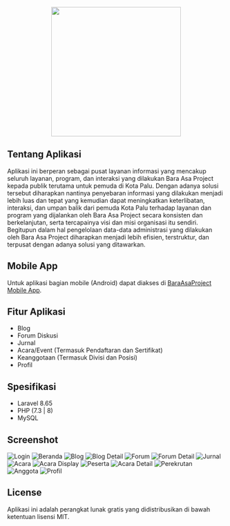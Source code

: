 <p align="center"><img width="300px" src="https://user-images.githubusercontent.com/52749784/210675547-b0ff919a-7094-499f-afaf-8c058bedf5b5.png"></p>

## Tentang Aplikasi

Aplikasi ini berperan sebagai pusat layanan informasi yang mencakup seluruh layanan, program, dan interaksi yang dilakukan Bara Asa Project kepada publik terutama untuk pemuda di Kota Palu. Dengan adanya solusi tersebut diharapkan nantinya penyebaran informasi yang dilakukan menjadi lebih luas dan tepat yang kemudian dapat meningkatkan keterlibatan, interaksi, dan umpan balik dari pemuda Kota Palu terhadap layanan dan program yang dijalankan oleh Bara Asa Project secara konsisten dan berkelanjutan, serta tercapainya visi dan misi organisasi itu sendiri. Begitupun dalam hal pengelolaan data-data administrasi yang dilakukan oleh Bara Asa Project diharapkan menjadi lebih efisien, terstruktur, dan terpusat dengan adanya solusi yang ditawarkan.

## Mobile App

Untuk aplikasi bagian mobile (Android) dapat diakses di [BaraAsaProject Mobile App](https://github.com/ahdiatahsan/baraasaproject-app).

## Fitur Aplikasi

- Blog
- Forum Diskusi
- Jurnal
- Acara/Event (Termasuk Pendaftaran dan Sertifikat)
- Keanggotaan (Termasuk Divisi dan Posisi)
- Profil

## Spesifikasi

- Laravel 8.65
- PHP (7.3 | 8)
- MySQL

## Screenshot

![Login](https://user-images.githubusercontent.com/52749784/210686720-fe5f1217-fc1a-4e94-bf49-1db054b4bafa.png)
![Beranda](https://user-images.githubusercontent.com/52749784/210686697-37a39845-c287-4672-a69a-b149b0f9822c.png)
![Blog](https://user-images.githubusercontent.com/52749784/210686701-eb5c6aca-0ebb-4bb2-9dd9-26aeeb628f92.png)
![Blog Detail](https://user-images.githubusercontent.com/52749784/210686702-8e232a25-6056-4b6c-ad0f-638809f8bdc5.png)
![Forum](https://user-images.githubusercontent.com/52749784/210686704-c86bc98c-eacf-4d4f-be49-59b00998f1ce.png)
![Forum Detail](https://user-images.githubusercontent.com/52749784/210686705-9b2cb78a-0207-4320-b883-42b5d552eae0.png)
![Jurnal](https://user-images.githubusercontent.com/52749784/210686706-9fb9e8f9-51b8-49bd-8aa1-14b368087a71.png)
![Acara](https://user-images.githubusercontent.com/52749784/210686708-b1d88ca8-dd22-4c4d-b6f6-2b20ce44902a.png)
![Acara Display](https://user-images.githubusercontent.com/52749784/210686710-7df5ef7d-4f3a-4da5-8928-0e4a96f15301.png)
![Peserta](https://user-images.githubusercontent.com/52749784/210686711-d4338bf5-555d-4eb8-8c79-ac058b227169.png)
![Acara Detail](https://user-images.githubusercontent.com/52749784/210686712-d83d573b-d87c-4de7-906d-a4aaa31fe7d5.png)
![Perekrutan](https://user-images.githubusercontent.com/52749784/210686715-e8176f29-631d-4329-b39a-767fd85c1f11.png)
![Anggota](https://user-images.githubusercontent.com/52749784/210686717-81bf9403-eb70-4f2d-9b99-6b867a59eb17.png)
![Profil](https://user-images.githubusercontent.com/52749784/210686719-f77f153d-3d44-4671-88fd-613ef6fa4543.png)

## License

Aplikasi ini adalah perangkat lunak gratis yang didistribusikan di bawah ketentuan lisensi MIT.


